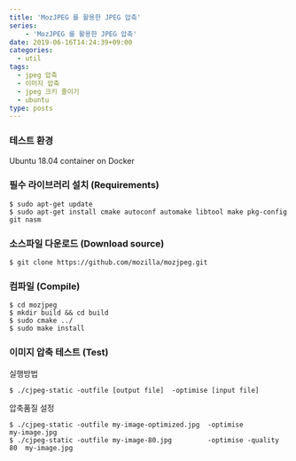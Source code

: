 ```yaml
---
title: 'MozJPEG 를 활용한 JPEG 압축'
series:
    - 'MozJPEG 를 활용한 JPEG 압축'
date: 2019-06-16T14:24:39+09:00
categories: 
  - util
tags: 
  - jpeg 압축
  - 이미지 압축
  - jpeg 크키 줄이기
  - ubuntu
type: posts
---
```


### 테스트 환경

Ubuntu 18.04 container on Docker

### 필수 라이브러리 설치 (Requirements)

    $ sudo apt-get update
    $ sudo apt-get install cmake autoconf automake libtool make pkg-config git nasm

### 소스파일 다운로드 (Download source)

    $ git clone https://github.com/mozilla/mozjpeg.git

### 컴파일 (Compile)

    $ cd mozjpeg
    $ mkdir build && cd build
    $ sudo cmake ../
    $ sudo make install

### 이미지 압축 테스트 (Test)

실행방법

    $ ./cjpeg-static -outfile [output file]  -optimise [input file]

압축품질 설정

    $ ./cjpeg-static -outfile my-image-optimized.jpg  -optimise               my-image.jpg
    $ ./cjpeg-static -outfile my-image-80.jpg         -optimise -quality  80  my-image.jpg

